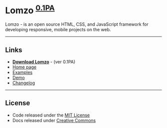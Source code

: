 # Lomzo <sup>[0.1PA][download]</sup>

Lomzo - is an open source HTML, CSS, and JavaScript framework for developing responsive, mobile  projects on the web.

***

## Links
- **[Download Lomzo][download]** - (ver 0.1PA)
- [Home page](https://lomzo.github.io/)
- [Examples](https://lomzo.github.io/examples/)
- [Demo](https://lomzo.github.io/demo/)
- [Changelog](https://github.com/Lomzo/lomzo/blob/master/CHANGELOG.md)

***

## License
- Code released under the [MIT License](https://github.com/Lomzo/lomzo/blob/master/LICENSE) <br />
- Docs released under [Creative Commons](https://github.com/Lomzo/lomzo/blob/master/docs/LICENSE)


[download]: https://github.com/Lomzo/lomzo/archive/master.zip "ver 0.1PA(Pre-alpha)"